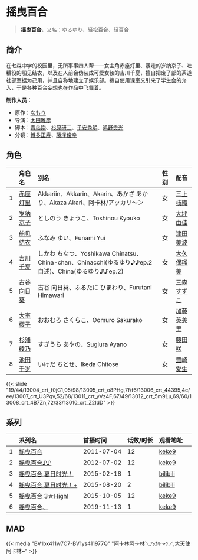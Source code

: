 # 摇曳百合


> <u>**[摇曳百合](http://bgm.tv/subject/14588)**</u>，又名：ゆるゆり、轻松百合、轻百合

## 简介


在七森中学的校园里，无所事事四人帮——女主角赤座灯里、暴走的岁纳京子、吐糟役的船见结衣，以及在人前会伪装成可爱女孩的吉川千夏，擅自把废了部的茶道社部室据为己用，并且自称地建立了娱乐部。擅自使用课室又引来了学生会的介入，于是各种百合妄想也在作品中飞舞着。

**制作人员：**
- 原作：[なもり](http://bgm.tv/person/6709)
- 导演：[太田雅彦](http://bgm.tv/person/1294)
- 脚本：[青岛崇](http://bgm.tv/person/2639)、[杉原研二](http://bgm.tv/person/13891)、[子安秀明](http://bgm.tv/person/3370)、[鸿野贵光](http://bgm.tv/person/2903)
- 分镜：[博多正寿](http://bgm.tv/person/22433)、[藤泽俊幸](http://bgm.tv/person/12039)

## 角色

|     |   角色名   |   别名  | 性别 |  配音  |
|:--- |:------  |:----      |:---  |:--   |
| 1 | [赤座灯里](http://bgm.tv/character/13004) | Akkariin、Akkarin、Akarin、あかざ あかり、Akaza Akari、阿卡林/アッカリ〜ン | 女 | [三上枝織](http://bgm.tv/person/5105) |
| 2 | [岁纳京子](http://bgm.tv/character/13005) | としのう きょうこ、Toshinou Kyouko | 女 | [大坪由佳](http://bgm.tv/person/6706) |
| 3 | [船见结衣](http://bgm.tv/character/13006) | ふなみ ゆい、Funami Yui | 女 | [津田美波](http://bgm.tv/person/5736) |
| 4 | [吉川千夏](http://bgm.tv/character/13007) | しかわ ちなつ、Yoshikawa Chinatsu、China-chan、Chinacchi(ゆるゆり♪♪ep.2自述)、China(ゆるゆり♪♪ep.2) | 女 | [大久保瑠美](http://bgm.tv/person/6090) |
| 5 | [古谷向日葵](http://bgm.tv/character/13011) | 古谷 向日葵、ふるたに ひまわり、Furutani Himawari | 女 | [三森すずこ](http://bgm.tv/person/6707) |
| 6 | [大室樱子](http://bgm.tv/character/13012) | おおむろ さくらこ、Oomuro Sakurako | 女 | [加藤英美里](http://bgm.tv/person/4850) |
| 7 | [杉浦绫乃](http://bgm.tv/character/13008) | すぎうら あやの、Sugiura Ayano | 女 | [藤田咲](http://bgm.tv/person/5014) |
| 8 | [池田千岁](http://bgm.tv/character/13010) | いけだ ちとせ、Ikeda Chitose | 女 | [豊崎愛生](http://bgm.tv/person/5001) |

{{< slide "19/44/13004_crt_f0jC1,05/98/13005_crt_o8PHg,7f/f6/13006_crt_44395,4c/ee/13007_crt_U3Pqv,52/68/13011_crt_yVz4F,67/49/13012_crt_5m9Lu,69/60/13008_crt_4B7Zn,72/33/13010_crt_Z2IdD" >}}

## 系列

|     | 系列名          | 首播时间       | 话数/时长 | 观看地址                                                        |     |
| :-- | :----------- | :--------- | :---- | :---------------------------------------------------------- | --- |
| 1   |[摇曳百合](https://bgm.tv/subject/14588)| 2011-07-04 | 12    | [keke9](https://www.keke9.app/play/29059-4-256616.html)     |     |
| 2   |[摇曳百合♪♪](https://bgm.tv/subject/28900)| 2012-07-02 | 12    | [keke9](https://www.keke9.app/play/29058-4-256604.html)     |     |
| 3   |[摇曳百合 夏日时光！](https://bgm.tv/subject/99796)| 2015-02-18 | 1     | [bilibili](https://www.bilibili.com/video/BV1UW411c7d7?p=3) |     |
| 4   |[摇曳百合 夏日时光！+](https://bgm.tv/subject/136311)| 2015-08-20 | 2     | [bilibili](https://www.bilibili.com/video/BV1UW411c7d7)     |     |
| 5   |[摇曳百合 3☆High!](https://bgm.tv/subject/127573)| 2015-10-05 | 12    | [keke9](https://www.keke9.app/play/29057-4-256592.html)     |     |
| 6   |[摇曳百合、](https://bgm.tv/subject/243787)| 2019-11-13 | 1     | [keke9](https://www.keke9.app/play/29056-4-256591.html)     |     |



## MAD

{{< media  "BV1bx411w7C7-BV1ys411977Q"
"阿卡林阿卡林＼ｱｯｶﾘ～ﾝ／,大天使阿卡林~"  >}}

